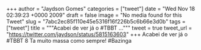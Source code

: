 
+++
author = "Jaydson Gomes"
categories = ["tweet"]
date = "Wed Nov 18 02:39:23 +0000 2009"
draft = false
image = "No media found for this Tweet"
slug = "7abc2ec85f110e45e5316f16f226b5c6b66e3d0b"
tags = ["tweet"]
title = """Acabei de ver já o #TBBT ..."""
tweet = true
tweet_url = "https://twitter.com/jaydson/status/5815163603"
+++
Acabei de ver já o #TBBT 8 Ta muito massa como sempre! #Bazinga
